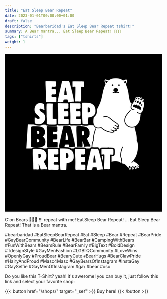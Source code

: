 ```yaml
---
title: "Eat Sleep Bear Repeat"
date: 2023-01-01T00:00:00+01:00
draft: false
description: "Bearbaridad's Eat Sleep Bear Repeat tshirt!"
summary: A Bear mantra... Eat Sleep Bear Repeat! 🐻🐻🐻
tags: ["tshirts"]
weight: 1
---
```


![tee](featured.jpg)

C'on Bears 🐻🐻🐻 !!! repeat with me!  Eat Sleep Bear Repeat! ... Eat Sleep Bear Repeat! 
That is a Bear mantra.


#bearbaridad #EatSleepBearRepeat #Eat #Sleep #Bear #Repeat #BearPride #GayBearCommunity #BearLife #BearBar #CampingWithBears #FunWithBears #BearsRule #BearFamily #BigText #BoldDesign #TdesignStyle #GayMenFashion #LGBTQCommunity #LoveWins #OpenlyGay #ProudBear #BearyCute #BearHugs #BearClawPride #HairyAndProud #Masc4Masc #GayBearsOfInstagram #InstaGay #GaySelfie #GayMenOfInstagram #gay #bear #oso

Do you like this T-Shirt? yeah! it's awesome! you can buy it, just follow this link and select your favorite shop:

{{< button href="/shops/" target="_self" >}}
Buy here!
{{< /button >}}